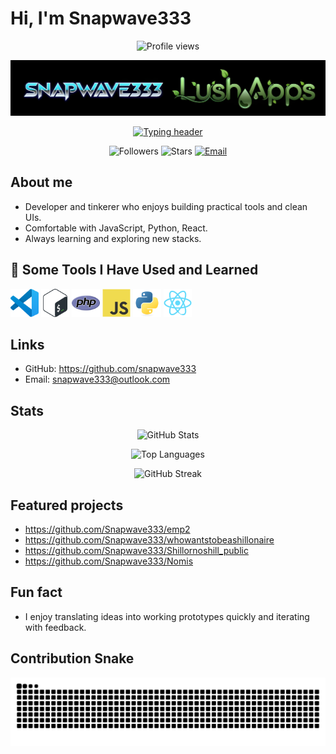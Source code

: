 # Hi, I'm Snapwave333

<p align="center">
  <img src="https://komarev.com/ghpvc/?username=snapwave333&style=flat-square&color=blue" alt="Profile views" />
</p>

<p align="center">
  <img src="https://raw.githubusercontent.com/Snapwave333/snapwave333/main/assets/banner.jpg" alt="Profile banner" />
</p>

<p align="center">
  <a href="https://github.com/snapwave333">
    <img src="https://readme-typing-svg.demolab.com/?lines=Developer%2C+tinkerer%2C+and+maker;Clean+UIs+%26+practical+tools;Always+learning+%26+shipping&center=true&width=500&height=50" alt="Typing header" />
  </a>
</p>

<p align="center">
  <img src="https://img.shields.io/github/followers/snapwave333?style=flat-square&label=Followers" alt="Followers" />
  <img src="https://img.shields.io/github/stars/snapwave333?style=flat-square&label=Stars" alt="Stars" />
  <a href="mailto:snapwave333@outlook.com"><img src="https://img.shields.io/badge/email-blue?style=flat-square" alt="Email" /></a>
</p>

## About me

- Developer and tinkerer who enjoys building practical tools and clean UIs.
- Comfortable with JavaScript, Python, React.
- Always learning and exploring new stacks.

## 🚀 Some Tools I Have Used and Learned

<p align="left">
  <img src="https://raw.githubusercontent.com/Snapwave333/snapwave333/main/assets/devicon/vscode.svg" alt="vscode" width="45" height="45"/>
  <img src="https://raw.githubusercontent.com/Snapwave333/snapwave333/main/assets/devicon/bash.svg" alt="bash" width="45" height="45"/>
  <img src="https://raw.githubusercontent.com/Snapwave333/snapwave333/main/assets/devicon/php.svg" alt="php" width="45" height="45"/>
  <img src="https://raw.githubusercontent.com/Snapwave333/snapwave333/main/assets/devicon/javascript.svg" alt="javascript" width="45" height="45"/>
  <img src="https://raw.githubusercontent.com/Snapwave333/snapwave333/main/assets/devicon/python.svg" alt="python" width="45" height="45"/>
  <img src="https://raw.githubusercontent.com/Snapwave333/snapwave333/main/assets/devicon/react.svg" alt="react" width="45" height="45"/>
</p>

## Links

- GitHub: https://github.com/snapwave333
- Email: [snapwave333@outlook.com](mailto:snapwave333@outlook.com)

## Stats

<p align="center">
  <img src="https://github-readme-stats.vercel.app/api?username=snapwave333&show_icons=true&theme=tokyonight" alt="GitHub Stats" />
</p>
<p align="center">
  <img src="https://github-readme-stats.vercel.app/api/top-langs/?username=snapwave333&layout=compact&theme=tokyonight" alt="Top Languages" />
</p>
<p align="center">
  <img src="https://streak-stats.demolab.com?user=snapwave333&theme=tokyonight" alt="GitHub Streak" />
</p>

## Featured projects

- https://github.com/Snapwave333/emp2
- https://github.com/Snapwave333/whowantstobeashillonaire
- https://github.com/Snapwave333/Shillornoshill_public
- https://github.com/Snapwave333/Nomis

## Fun fact

- I enjoy translating ideas into working prototypes quickly and iterating with feedback.

## Contribution Snake

<!-- The images below will appear after the workflow generates them and publishes to the 'output' branch -->
<p align="center">
  <picture>
    <source media="(prefers-color-scheme: dark)" srcset="https://raw.githubusercontent.com/Snapwave333/snapwave333/output/github-snake-dark.svg" />
    <source media="(prefers-color-scheme: light)" srcset="https://raw.githubusercontent.com/Snapwave333/snapwave333/output/github-snake.svg" />
    <img alt="github-snake" src="https://raw.githubusercontent.com/Snapwave333/snapwave333/output/github-snake.svg" />
  </picture>
</p>
